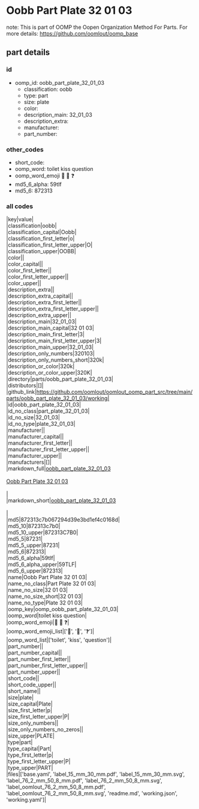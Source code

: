 # Oobb Part Plate 32 01 03  

note: This is part of OOMP the Oopen Organization Method For Parts. For more details: https://github.com/oomlout/oomp_base

##  part details





### id
* oomp_id: oobb_part_plate_32_01_03
  * classification: oobb
  * type: part
  * size: plate
  * color: 
  * description_main: 32_01_03
  * description_extra: 
  * manufacturer: 
  * part_number: 

### other_codes
* short_code: 
* oomp_word: toilet kiss question
* oomp_word_emoji :toilet: :kiss: :question:
* md5_6_alpha: 59tlf
* md5_6: 872313

### all codes 
|key|value|  
|classification|oobb|  
|classification_capital|Oobb|  
|classification_first_letter|o|  
|classification_first_letter_upper|O|  
|classification_upper|OOBB|  
|color||  
|color_capital||  
|color_first_letter||  
|color_first_letter_upper||  
|color_upper||  
|description_extra||  
|description_extra_capital||  
|description_extra_first_letter||  
|description_extra_first_letter_upper||  
|description_extra_upper||  
|description_main|32_01_03|  
|description_main_capital|32 01 03|  
|description_main_first_letter|3|  
|description_main_first_letter_upper|3|  
|description_main_upper|32_01_03|  
|description_only_numbers|320103|  
|description_only_numbers_short|320k|  
|description_or_color|320k|  
|description_or_color_upper|320K|  
|directory|parts/oobb_part_plate_32_01_03|  
|distributors|[]|  
|github_link|https://github.com/oomlout/oomlout_oomp_part_src/tree/main/parts/oobb_part_plate_32_01_03/working|  
|id|oobb_part_plate_32_01_03|  
|id_no_class|part_plate_32_01_03|  
|id_no_size|32_01_03|  
|id_no_type|plate_32_01_03|  
|manufacturer||  
|manufacturer_capital||  
|manufacturer_first_letter||  
|manufacturer_first_letter_upper||  
|manufacturer_upper||  
|manufacturers|[]|  
|markdown_full|[oobb_part_plate_32_01_03](https://github.com/oomlout/oomlout_oomp_part_src/tree/main/parts/oobb_part_plate_32_01_03/working)<br>[](https://github.com/oomlout/oomlout_oomp_part_src/tree/main/parts/oobb_part_plate_32_01_03/working)<br>[Oobb Part Plate 32 01 03](https://github.com/oomlout/oomlout_oomp_part_src/tree/main/parts/oobb_part_plate_32_01_03/working)<br><br>|  
|markdown_short|[oobb_part_plate_32_01_03](https://github.com/oomlout/oomlout_oomp_part_src/tree/main/parts/oobb_part_plate_32_01_03/working)<br><br>|  
|md5|872313c7b067294d39e3bd1ef4c0168d|  
|md5_10|872313c7b0|  
|md5_10_upper|872313C7B0|  
|md5_5|87231|  
|md5_5_upper|87231|  
|md5_6|872313|  
|md5_6_alpha|59tlf|  
|md5_6_alpha_upper|59TLF|  
|md5_6_upper|872313|  
|name|Oobb Part Plate 32 01 03|  
|name_no_class|Part Plate 32 01 03|  
|name_no_size|32 01 03|  
|name_no_size_short|32 01 03|  
|name_no_type|Plate 32 01 03|  
|oomp_key|oomp_oobb_part_plate_32_01_03|  
|oomp_word|toilet kiss question|  
|oomp_word_emoji|:toilet: :kiss: :question:|  
|oomp_word_emoji_list|[':toilet:', ':kiss:', ':question:']|  
|oomp_word_list|['toilet', 'kiss', 'question']|  
|part_number||  
|part_number_capital||  
|part_number_first_letter||  
|part_number_first_letter_upper||  
|part_number_upper||  
|short_code||  
|short_code_upper||  
|short_name||  
|size|plate|  
|size_capital|Plate|  
|size_first_letter|p|  
|size_first_letter_upper|P|  
|size_only_numbers||  
|size_only_numbers_no_zeros||  
|size_upper|PLATE|  
|type|part|  
|type_capital|Part|  
|type_first_letter|p|  
|type_first_letter_upper|P|  
|type_upper|PART|  
|files|['base.yaml', 'label_15_mm_30_mm.pdf', 'label_15_mm_30_mm.svg', 'label_76_2_mm_50_8_mm.pdf', 'label_76_2_mm_50_8_mm.svg', 'label_oomlout_76_2_mm_50_8_mm.pdf', 'label_oomlout_76_2_mm_50_8_mm.svg', 'readme.md', 'working.json', 'working.yaml']|  
